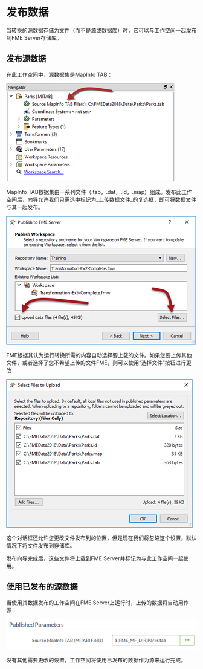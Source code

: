 # 发布数据

当转换的源数据存储为文件（而不是源或数据库）时，它可以与工作空间一起发布到FME Server存储库。

## 发布源数据

在此工作空间中，源数据集是MapInfo TAB：

![](../.gitbook/assets/img2.009.publishdatasourceinwb.png)

MapInfo TAB数据集由一系列文件（.tab，.dat，.id，.map）组成。发布此工作空间后，向导允许我们只需选中标记为_上传数据文件_的复选框，即可将数据文件与其一起发布。

![](../.gitbook/assets/img2.010.publishdatasourceinwiz.png)

FME根据其认为运行转换所需的内容自动选择要上载的文件。如果您要上传其他文件，或者选择了您不希望上传的文件FME，则可以使用“选择文件”按钮进行更改：

![](../.gitbook/assets/img2.011.publishdatasourceselectfiles.png)

这个对话框还允许您更改文件发布到的位置，但是现在我们将忽略这个设置，默认情况下将文件发布到存储库。

发布向导完成后，这些文件将上载到FME Server并标记为与此工作空间一起使用。

## 使用已发布的源数据

当使用其数据发布的工作空间在FME Server上运行时，上传的数据将自动用作源：

![](../.gitbook/assets/img2.012.publishdatasourceruninserver.png)

没有其他需要更改的设置，工作空间将使用已发布的数据作为源来运行完成。

